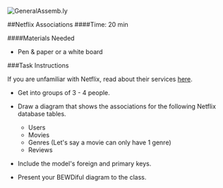 ![GeneralAssemb.ly](http://studio.generalassemb.ly/GA_Slide_Assets/Exercise_icon_md.png)

##Netflix Associations
####Time: 20 min


####Materials Needed

*	Pen & paper or a white board

###Task Instructions

If you are unfamiliar with Netflix, read about their services [here](https://signup.netflix.com/MediaCenter/HowNetflixWorks).

*	Get into groups of 3 - 4 people.
*	Draw a diagram that shows the associations for the following Netflix database tables.
	*	Users
	*	Movies
	*	Genres (Let's say a movie can only have 1 genre)
	*	Reviews
*	Include the model's foreign and primary keys.


*	Present your BEWDiful diagram to the class.



